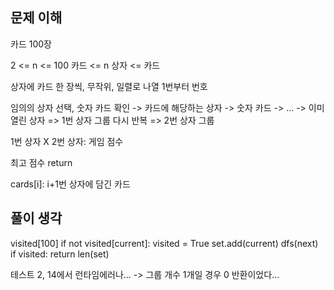 ## 문제 이해

카드 100장

2 <= n <= 100
카드 <= n
상자 <= 카드

상자에 카드 한 장씩, 무작위, 일렬로 나열
1번부터 번호

임의의 상자 선택, 숫자 카드 확인
-> 카드에 해당하는 상자 -> 숫자 카드
-> ... -> 이미 열린 상자
=> 1번 상자 그룹
다시 반복
=> 2번 상자 그룹

1번 상자 X 2번 상자: 게임 점수

최고 점수 return

cards[i]: i+1번 상자에 담긴 카드

## 풀이 생각

visited[100]
if not visited[current]:
visited = True
set.add(current)
dfs(next)
if visited: return len(set)

테스트 2, 14에서 런타임에러나...
-> 그룹 개수 1개일 경우 0 반환이었다...
